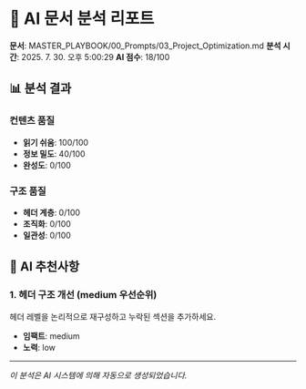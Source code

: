 # 🤖 AI 문서 분석 리포트

**문서**: MASTER_PLAYBOOK/00_Prompts/03_Project_Optimization.md
**분석 시간**: 2025. 7. 30. 오후 5:00:29
**AI 점수**: 18/100

## 📊 분석 결과

### 컨텐츠 품질

- **읽기 쉬움**: 100/100
- **정보 밀도**: 40/100
- **완성도**: 0/100

### 구조 품질

- **헤더 계층**: 0/100
- **조직화**: 0/100
- **일관성**: 0/100

## 🎯 AI 추천사항

### 1. 헤더 구조 개선 (medium 우선순위)

헤더 레벨을 논리적으로 재구성하고 누락된 섹션을 추가하세요.

- **임팩트**: medium
- **노력**: low

---

_이 분석은 AI 시스템에 의해 자동으로 생성되었습니다._
